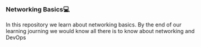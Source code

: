 ### Networking Basics💻
In this repository we learn about networking basics.
By the end of our learning journing we would know all there is to know about networking and DevOps
